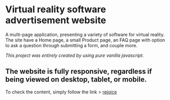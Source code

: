# Virtual reality software advertisement website

A multi-page application, presenting a variety of software for virtual reality. The site have a Home page, a small Product page, an FAQ page with option to ask a question through submitting a form, and couple more.

*This project was entirely created by using pure vanilla javascript.*

## The website is fully responsive, regardless if being viewed on desktop, tablet, or mobile.

To check the content, simply follow the link > [rejoice](https://dmtfvn.github.io/vr-rejoice/)
